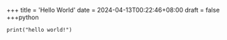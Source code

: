 +++
title = 'Hello World'
date = 2024-04-13T00:22:46+08:00
draft = false
+++python
```
print("hello world!")
```